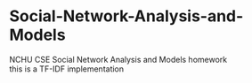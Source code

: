 # Social-Network-Analysis-and-Models
NCHU CSE Social Network Analysis and Models homework 
<br>
this is a TF-IDF implementation
